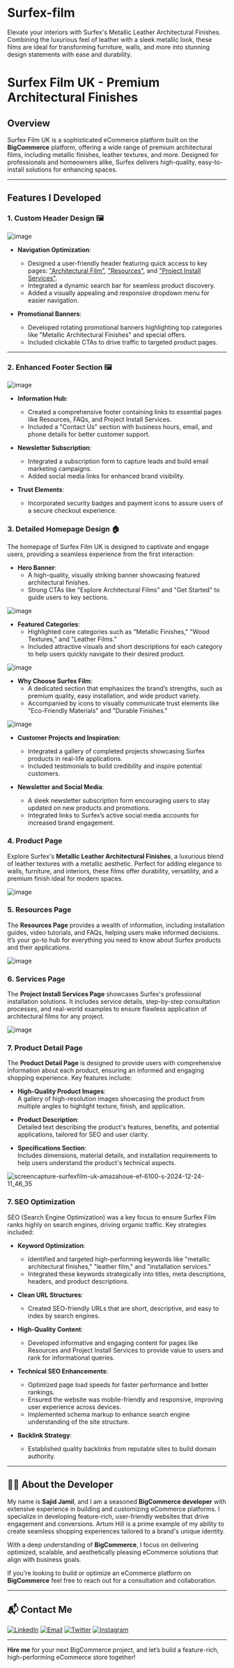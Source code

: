 # Surfex-film
Elevate your interiors with Surfex's Metallic Leather Architectural Finishes. Combining the luxurious feel of leather with a sleek metallic look, these films are ideal for transforming furniture, walls, and more into stunning design statements with ease and durability.
# Surfex Film UK - Premium Architectural Finishes

## Overview
Surfex Film UK is a sophisticated eCommerce platform built on the **BigCommerce** platform, offering a wide range of premium architectural films, including metallic finishes, leather textures, and more. Designed for professionals and homeowners alike, Surfex delivers high-quality, easy-to-install solutions for enhancing spaces. 

---

## Features I Developed

### 1. **Custom Header Design** 🖼️

![image](https://github.com/user-attachments/assets/6589bd09-4d57-431c-99a8-687ca0b0a403)

- **Navigation Optimization**:
  - Designed a user-friendly header featuring quick access to key pages: ["Architectural Film"](https://surfexfilm.uk/architectural-film/metallic-architectural-finishes/leather/), ["Resources"](https://surfexfilm.uk/resources/), and ["Project Install Services"](https://surfexfilm.uk/project-install-services/).
  - Integrated a dynamic search bar for seamless product discovery.
  - Added a visually appealing and responsive dropdown menu for easier navigation.

- **Promotional Banners**:
  - Developed rotating promotional banners highlighting top categories like "Metallic Architectural Finishes" and special offers.
  - Included clickable CTAs to drive traffic to targeted product pages.

---

### 2. **Enhanced Footer Section** 🖼️

![image](https://github.com/user-attachments/assets/33d13462-62d3-4542-a4dc-bb44bd97fa5d)

- **Information Hub**:
  - Created a comprehensive footer containing links to essential pages like Resources, FAQs, and Project Install Services.
  - Included a "Contact Us" section with business hours, email, and phone details for better customer support.

- **Newsletter Subscription**:
  - Integrated a subscription form to capture leads and build email marketing campaigns.
  - Added social media links for enhanced brand visibility.

- **Trust Elements**:
  - Incorporated security badges and payment icons to assure users of a secure checkout experience.


### 3. **Detailed Homepage Design** 🏠
The homepage of Surfex Film UK is designed to captivate and engage users, providing a seamless experience from the first interaction:

- **Hero Banner**:
  - A high-quality, visually striking banner showcasing featured architectural finishes.
  - Strong CTAs like "Explore Architectural Films" and "Get Started" to guide users to key sections.

![image](https://github.com/user-attachments/assets/329fd4dc-5d19-4386-b61d-027dd093cfa5)


- **Featured Categories**:
  - Highlighted core categories such as "Metallic Finishes," "Wood Textures," and "Leather Films."
  - Included attractive visuals and short descriptions for each category to help users quickly navigate to their desired product.

![image](https://github.com/user-attachments/assets/f0848332-a8ef-4032-b3d9-624f98d7c64b)

- **Why Choose Surfex Film**:
  - A dedicated section that emphasizes the brand’s strengths, such as premium quality, easy installation, and wide product variety.
  - Accompanied by icons to visually communicate trust elements like "Eco-Friendly Materials" and "Durable Finishes."

![image](https://github.com/user-attachments/assets/233fac6b-763d-4ddc-8dc7-5e04955dcae6)

- **Customer Projects and Inspiration**:
  - Integrated a gallery of completed projects showcasing Surfex products in real-life applications.
  - Included testimonials to build credibility and inspire potential customers.

- **Newsletter and Social Media**:
  - A sleek newsletter subscription form encouraging users to stay updated on new products and promotions.
  - Integrated links to Surfex’s active social media accounts for increased brand engagement.
### 4. **Product Page**
Explore Surfex's **Metallic Leather Architectural Finishes**, a luxurious blend of leather textures with a metallic aesthetic. Perfect for adding elegance to walls, furniture, and interiors, these films offer durability, versatility, and a premium finish ideal for modern spaces.

![image](https://github.com/user-attachments/assets/063c64ad-0c93-4f65-a8e4-0c2dc71da308)

### 5. Resources Page
The **Resources Page** provides a wealth of information, including installation guides, video tutorials, and FAQs, helping users make informed decisions. It’s your go-to hub for everything you need to know about Surfex products and their applications.

![image](https://github.com/user-attachments/assets/f02f843a-d8d5-40cc-b439-25ef1f299fe7)

### 6. Services Page
The **Project Install Services Page** showcases Surfex's professional installation solutions. It includes service details, step-by-step consultation processes, and real-world examples to ensure flawless application of architectural films for any project.

![image](https://github.com/user-attachments/assets/175fbf50-c515-4b50-b24c-97fcaeb5a65c)

### 7. Product Detail Page

The **Product Detail Page** is designed to provide users with comprehensive information about each product, ensuring an informed and engaging shopping experience. Key features include:

- **High-Quality Product Images**:  
  A gallery of high-resolution images showcasing the product from multiple angles to highlight texture, finish, and application.

- **Product Description**:  
  Detailed text describing the product's features, benefits, and potential applications, tailored for SEO and user clarity.

- **Specifications Section**:  
  Includes dimensions, material details, and installation requirements to help users understand the product's technical aspects.

![screencapture-surfexfilm-uk-amazahoue-ef-6100-s-2024-12-24-11_46_35](https://github.com/user-attachments/assets/fd602055-4ed2-4eae-b5b3-5d12f1d4de35)


### 7. **SEO Optimization** 
SEO (Search Engine Optimization) was a key focus to ensure Surfex Film ranks highly on search engines, driving organic traffic. Key strategies included:

- **Keyword Optimization**:
  - Identified and targeted high-performing keywords like "metallic architectural finishes," "leather film," and "installation services."
  - Integrated these keywords strategically into titles, meta descriptions, headers, and product descriptions.

- **Clean URL Structures**:
  - Created SEO-friendly URLs that are short, descriptive, and easy to index by search engines.

- **High-Quality Content**:
  - Developed informative and engaging content for pages like Resources and Project Install Services to provide value to users and rank for informational queries.

- **Technical SEO Enhancements**:
  - Optimized page load speeds for faster performance and better rankings.
  - Ensured the website was mobile-friendly and responsive, improving user experience across devices.
  - Implemented schema markup to enhance search engine understanding of the site structure.

- **Backlink Strategy**:
  - Established quality backlinks from reputable sites to build domain authority.

---

## 👨‍💻 About the Developer

My name is **Sajid Jamil**, and I am a seasoned **BigCommerce developer** with extensive experience in building and customizing eCommerce platforms. I specialize in developing feature-rich, user-friendly websites that drive engagement and conversions. Artum Hill is a prime example of my ability to create seamless shopping experiences tailored to a brand's unique identity.

With a deep understanding of **BigCommerce**, I focus on delivering optimized, scalable, and aesthetically pleasing eCommerce solutions that align with business goals.


If you're looking to build or optimize an eCommerce platform on **BigCommerce** feel free to reach out for a consultation and collaboration.

---

## 📬 Contact Me

[![LinkedIn](https://img.shields.io/badge/LinkedIn-Connect-blue?style=for-the-badge&logo=linkedin)](https://www.linkedin.com/in/sajid-jameel-721256178/)
[![Email](https://img.shields.io/badge/Email-Contact%20Me-orange?style=for-the-badge&logo=gmail)](mailto:sajidjamil.met@gmail.com)
[![Twitter](https://img.shields.io/badge/Twitter-Connect-red?style=for-the-badge&logo=Twitter)](https://x.com/Metavizpro)
[![Instagram](https://img.shields.io/badge/Instagram-Contact%20Me-pink?style=for-the-badge&logo=Instagram)](https://www.instagram.com/metavizpro/)

---

**Hire me** for your next BigCommerce project, and let’s build a feature-rich, high-performing eCommerce store together!
